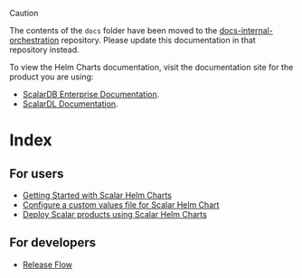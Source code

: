 > [!CAUTION]
> 
> The contents of the `docs` folder have been moved to the [docs-internal-orchestration](https://github.com/scalar-labs/docs-internal-orchestration) repository. Please update this documentation in that repository instead.
> 
> To view the Helm Charts documentation, visit the documentation site for the product you are using:
> 
> - [ScalarDB Enterprise Documentation](https://scalardb.scalar-labs.com/docs/latest/helm-charts/getting-started-scalar-helm-charts/).
> - [ScalarDL Documentation](https://scalardl.scalar-labs.com/docs/latest/helm-charts/getting-started-scalar-helm-charts/).

# Index

## For users
* [Getting Started with Scalar Helm Charts](./getting-started-scalar-helm-charts.md)
* [Configure a custom values file for Scalar Helm Chart](./configure-custom-values-file.md)
* [Deploy Scalar products using Scalar Helm Charts](./how-to-deploy-scalar-products.md)

## For developers
* [Release Flow](./ReleaseFlow.md)
